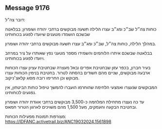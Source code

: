## Message 9176

דובר צה"ל:

כוחות צה״ל שב״כ ומג״ב עצרו הלילה תשעה מבוקשים ברחבי יהודה ושומרון; בבלאטה שבשכם הושמדו מטענים שיועדו לפגוע בכוחותינו

במהלך הלילה, כוחות צה״ל, שב״כ ומג״ב עצרו תשעה מבוקשים ברחבי יהודה ושומרון.

בבלאטה שבשכם איתרו הלוחמים והשמידו מספר מטעני נפץ שאותרו על ציר במרחב ויועדו לפגוע בכוחותינו. 

בעיר חברון, בכפר עזון שבחטיבת אפרים ובאל מעצרה שבחטיבת עציון עצרו הכוחות ארבעה מבוקשים, שניים מהם חשודים בהסתה לטרור.
בחטיבת בנימין הכוחות עצרו מבוקש וכן החרימו רובה מסוג קלאצ׳ניקוב.

המבוקשים שנעצרו ואמצעי הלחימה שהוחרמו הועברו להמשך טיפול כוחות הביטחון, אין נפגעים לכוחותינו. 

עד כה נעצרו מתחילת המלחמה כ-3,500 מבוקשים ברחבי אוגדת יהודה ושומרון ובחטיבת הבקעה והעמקים, מעל 1,500 מהם משויכים לארגון הטרור חמאס.

מצורפות תמונות מפעילות הכוחות: https://IDFANC.activetrail.biz/ANC19032024.1561898

